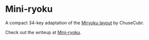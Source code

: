 # Mini-ryoku

A compact 34-key adaptation of the [Miryoku layout](https://github.com/manna-harbour/miryoku) by ChuseCubr.

Check out the writeup at [Mini-ryoku](https://github.com/ChuseCubr/mini-ryoku).
